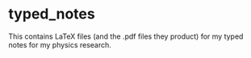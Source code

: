 # typed_notes
This contains LaTeX files (and the .pdf files they product) for my typed notes for my physics research.
